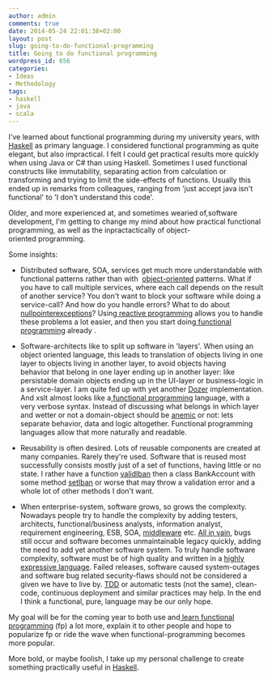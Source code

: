 ```yaml
---
author: admin
comments: true
date: 2014-05-24 22:01:38+02:00
layout: post
slug: going-to-do-functional-programming
title: Going to do functional programming
wordpress_id: 656
categories:
- Ideas
- Methodology
tags:
- haskell
- java
- scala
---
```


I've learned about functional programming during my university years, with [Haskell](http://www.haskell.org/) as primary language. I considered functional programming as quite elegant, but also impractical. I felt I could get practical results more quickly when using Java or C# than using Haskell. Sometimes I used functional constructs like immutability, separating action from calculation or transforming and trying to limit the side-effects of functions. Usually this ended up in remarks from colleagues, ranging from 'just accept java isn't functional' to 'I don't understand this code'.

Older, and more experienced at, and sometimes wearied of,software development, I'm getting to change my mind about how practical functional programming, as well as the inpractactically of object-oriented programming.

Some insights:



	
  * Distributed software, SOA, services get much more understandable with functional patterns rather than with  [object-oriented](http://www.quora.com/Object-Oriented-Programming/Was-object-oriented-programming-a-failure/answer/Michael-O-Church?srid=ukQ4&share=1) patterns. What if you have to call multiple services, where each call depends on the result of another service? You don't want to block your software while doing a service-call? And how do you handle errors? What to do about [nullpointerexceptions](http://docs.oracle.com/javase/8/docs/api/java/util/Optional.html)? Using[ reactive programming](https://www.youtube.com/watch?v=kZpLmcgq82k) allows you to handle these problems a lot easier, and then you start doing[ functional programming](http://www.infoq.com/presentations/covariance-contravariance-joy-of-coding-2014) already .

	
  * Software-architects like to split up software in 'layers'. When using an object oriented language, this leads to translation of objects living in one layer to objects living in another layer, to avoid objects having behavior that belong in one layer ending up in another layer: like persistable domain objects ending up in the UI-layer or business-logic in a service-layer. I am quite fed up with yet another [Dozer](http://dozer.sourceforge.net/) implementation. And xslt almost looks like a[ functional programming](http://stackoverflow.com/questions/110031/is-xslt-a-functional-programming-language) language, with a very verbose syntax.
Instead of discussing what belongs in which layer and wetter or not a domain-object should be [anemic](http://www.martinfowler.com/bliki/AnemicDomainModel.html) or not: lets separate behavior, data and logic altogether. Functional programming languages allow that more naturally and readable.

	
  * Reusability is often desired. Lots of reusable components are created at many companies. Rarely they're used. Software that is reused most successfully consists mostly just of a set of functions, having little or no state.
I rather have a function [validIban](http://rosettacode.org/wiki/IBAN#Haskell) then a class BankAccount with some method [setIban](http://stackoverflow.com/questions/14256877/should-method-names-be-easy-to-remember) or worse that may throw a validation error and a whole lot of other methods I don't want.

	
  * When enterprise-system, software grows, so grows the complexity. Nowadays people try to handle the complexity by adding testers, architects, functional/business analysts, information analyst, requirement engineering, ESB, SOA, [middleware](http://www.slideshare.net/ewolff/java-application-servers-are-dead) etc. [All in vain](https://medium.com/message/81e5f33a24e1), bugs still occur and software becomes unmaintainable legacy quickly, adding the need to add yet another software system.
To truly handle software complexity, software must be of high quality and written in a [highly expressive language](http://redmonk.com/dberkholz/2013/03/25/programming-languages-ranked-by-expressiveness/).
Failed releases, software caused system-outages and software bug related security-flaws should not be considered a given we have to live by. [TDD](https://plus.google.com/events/ci2g23mk0lh9too9bgbp3rbut0k) or automatic tests (not the same), clean-code, continuous deployment and similar practices may help. In the end I think a functional, pure, language may be our only hope.


My goal will be for the coming year to both use and[ learn functional programming](http://learnyouahaskell.com/) (fp) a lot more, explain it to other people and hope to popularize fp or ride the wave when functional-programming becomes more popular.

More bold, or maybe foolish, I take up my personal challenge to create something practically useful in [Haskell](http://learnyouahaskell.com/).
